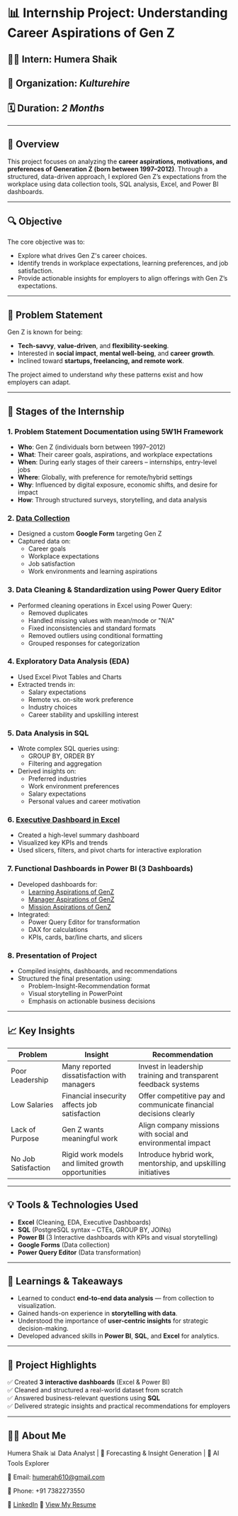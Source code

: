 # 📊 Internship Project: Understanding Career Aspirations of Gen Z

## 👩‍💻 Intern: **Humera Shaik**  
## 📍 Organization: *Kulturehire*  
## 🗓️ Duration: *2 Months*

---

## 🌟 Overview

This project focuses on analyzing the **career aspirations, motivations, and preferences of Generation Z (born between 1997–2012)**. Through a structured, data-driven approach, I explored Gen Z’s expectations from the workplace using data collection tools, SQL analysis, Excel, and Power BI dashboards.

---

## 🔍 Objective

The core objective was to:
- Explore what drives Gen Z's career choices.
- Identify trends in workplace expectations, learning preferences, and job satisfaction.
- Provide actionable insights for employers to align offerings with Gen Z’s expectations.

---

## 🧩 Problem Statement

Gen Z is known for being:
- **Tech-savvy**, **value-driven**, and **flexibility-seeking**.
- Interested in **social impact**, **mental well-being**, and **career growth**.
- Inclined toward **startups, freelancing, and remote work**.

The project aimed to understand *why* these patterns exist and how employers can adapt.

---

## 🚀 Stages of the Internship

### 1. **Problem Statement Documentation using 5W1H Framework**
- **Who**: Gen Z (individuals born between 1997–2012)
- **What**: Their career goals, aspirations, and workplace expectations
- **When**: During early stages of their careers – internships, entry-level jobs
- **Where**: Globally, with preference for remote/hybrid settings
- **Why**: Influenced by digital exposure, economic shifts, and desire for impact
- **How**: Through structured surveys, storytelling, and data analysis

### 2. **[Data Collection](https://forms.gle/JTiDgK8isxZHUN2bA)**
- Designed a custom **Google Form** targeting Gen Z
- Captured data on:
  - Career goals  
  - Workplace expectations  
  - Job satisfaction  
  - Work environments and learning aspirations

### 3. **Data Cleaning & Standardization using Power Query Editor**
- Performed cleaning operations in Excel using Power Query:
  - Removed duplicates
  - Handled missing values with mean/mode or "N/A"
  - Fixed inconsistencies and standard formats
  - Removed outliers using conditional formatting
  - Grouped responses for categorization

### 4. **Exploratory Data Analysis (EDA)**
- Used Excel Pivot Tables and Charts
- Extracted trends in:
  - Salary expectations
  - Remote vs. on-site work preference
  - Industry choices
  - Career stability and upskilling interest

### 5. **Data Analysis in SQL**
- Wrote complex SQL queries using:
  - GROUP BY, ORDER BY
  - Filtering and aggregation
- Derived insights on:
  - Preferred industries
  - Work environment preferences
  - Salary expectations
  - Personal values and career motivation

### 6. **[Executive Dashboard in Excel](Dashboards/Executive.png)**
- Created a high-level summary dashboard
- Visualized key KPIs and trends
- Used slicers, filters, and pivot charts for interactive exploration

### 7. **Functional Dashboards in Power BI (3 Dashboards)**
- Developed dashboards for:
  - [Learning Aspirations of GenZ](Dashboards/Learning.png)
  - [Manager Aspirations of GenZ](Dashboards/Manager.png)
  - [Mission Aspirations of GenZ](Dashboarde/Mission.png)
- Integrated:
  - Power Query Editor for transformation
  - DAX for calculations
  - KPIs, cards, bar/line charts, and slicers

### 8. **Presentation of Project**
- Compiled insights, dashboards, and recommendations
- Structured the final presentation using:
  - Problem-Insight-Recommendation format
  - Visual storytelling in PowerPoint
  - Emphasis on actionable business decisions

---

## 📈 Key Insights

| Problem | Insight | Recommendation |
|--------|---------|----------------|
| Poor Leadership | Many reported dissatisfaction with managers | Invest in leadership training and transparent feedback systems |
| Low Salaries | Financial insecurity affects job satisfaction | Offer competitive pay and communicate financial decisions clearly |
| Lack of Purpose | Gen Z wants meaningful work | Align company missions with social and environmental impact |
| No Job Satisfaction | Rigid work models and limited growth opportunities | Introduce hybrid work, mentorship, and upskilling initiatives |

---

## 💡 Tools & Technologies Used

- **Excel** (Cleaning, EDA, Executive Dashboards)
- **SQL** (PostgreSQL syntax – CTEs, GROUP BY, JOINs)
- **Power BI** (3 Interactive dashboards with KPIs and visual storytelling)
- **Google Forms** (Data collection)
- **Power Query Editor** (Data transformation)

---

## 🧠 Learnings & Takeaways

- Learned to conduct **end-to-end data analysis** — from collection to visualization.
- Gained hands-on experience in **storytelling with data**.
- Understood the importance of **user-centric insights** for strategic decision-making.
- Developed advanced skills in **Power BI**, **SQL**, and **Excel** for analytics.

---

## 📌 Project Highlights

✅ Created **3 interactive dashboards** (Excel & Power BI)  
✅ Cleaned and structured a real-world dataset from scratch  
✅ Answered business-relevant questions using **SQL**  
✅ Delivered strategic insights and practical recommendations for employers

---

## 👩‍💻 About Me
Humera Shaik
📊 Data Analyst | 🎯 Forecasting & Insight Generation | 🤖 AI Tools Explorer

📧 Email: humerah610@gmail.com

📱 Phone: +91 7382273550

🔗 [LinkedIn](https://www.linkedin.com/in/humera-shaik-dataanalyst/)
📄 [View My Resume](HS%20DA%2045.pdf)
